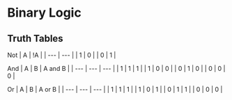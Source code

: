 # Binary Logic

## Truth Tables

Not
| A | !A |
| --- | --- |
| 1 | 0 |
| 0 | 1 |

And
| A | B | A and B |
| --- | --- | --- |
| 1 | 1 |    1    |
| 1 | 0 |    0    |
| 0 | 1 |    0    |
| 0 | 0 |    0    |

Or
| A | B | A or B |
| --- | --- | --- |
| 1 | 1 |    1    |
| 1 | 0 |    1    | 
| 0 | 1 |    1    |
| 0 | 0 |    0    |
